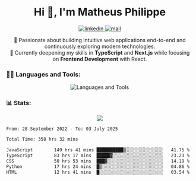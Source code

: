 
<h1 align="center">Hi 👋, I'm Matheus Philippe</h1>
<p align="center">
  <a href="https://www.linkedin.com/in/matheusphilippe-" target="_blank" rel="noopener noreferrer">
    <img alt="linkedin" src="https://img.shields.io/static/v1?label=&message=Linkedin&color=blue&logo=linkedin&style=for-the-badge" /> </a>
  <a href="mailto:matheus.philippe2002@gmail.com">
    <img alt="mail" src="https://img.shields.io/badge/Gmail-D14836?style=for-the-badge&logo=gmail&logoColor=white" /> </a>
 <p align="center">
  🚀 Passionate about building intuitive web applications end-to-end and continuously exploring modern technologies.
  <br />
  🌱 Currently deepening my skills in <strong>TypeScript</strong> and <strong>Next.js</strong> while focusing on <strong>Frontend Development</strong> with React.
</p>

   
</p>



<h3 align="left">🧑‍💻 Languages and Tools:</h3>

<p align="center">
  <img src="https://skillicons.dev/icons?i=ts,js,react,nodejs,express,mongodb,tailwind,vite,html,css,git,vscode,linux" alt="Languages and Tools" />

</p>

<h3 align="left"> 📊 Stats: </h3>

<p align="center">
  <img src="https://github-readme-stats.vercel.app/api/top-langs?username=mph7&show_icons=true&theme=tokyonight&hide_border=true&locale=en&langs_count=6&layout=compact" /> 



<!--START_SECTION:waka-->

```txt
From: 28 September 2022 - To: 03 July 2025

Total Time: 358 hrs 32 mins

JavaScript        149 hrs 41 mins ██████████▒░░░░░░░░░░░░░░   41.75 %
TypeScript        83 hrs 17 mins  █████▓░░░░░░░░░░░░░░░░░░░   23.23 %
CSS               50 hrs 53 mins  ███▓░░░░░░░░░░░░░░░░░░░░░   14.19 %
Python            17 hrs 24 mins  █▒░░░░░░░░░░░░░░░░░░░░░░░   04.86 %
HTML              12 hrs 41 mins  █░░░░░░░░░░░░░░░░░░░░░░░░   03.54 %
```

<!--END_SECTION:waka-->
</p>

